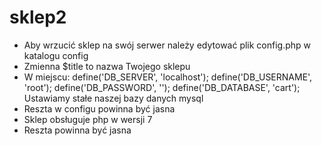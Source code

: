 # sklep2

- Aby wrzucić sklep na swój serwer należy edytować plik config.php w katalogu config
- Zmienna $title to nazwa Twojego sklepu
- W miejscu:
    define('DB_SERVER', 'localhost');
    define('DB_USERNAME', 'root');
    define('DB_PASSWORD', '');
    define('DB_DATABASE', 'cart');
    Ustawiamy stałe naszej bazy danych mysql
- Reszta w configu powinna być jasna
- Sklep obsługuje php w wersji 7
- Reszta powinna być jasna
